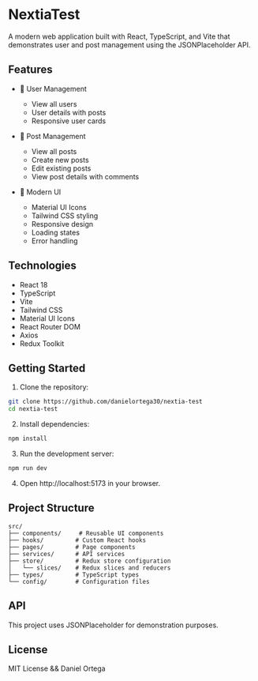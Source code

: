 # NextiaTest

A modern web application built with React, TypeScript, and Vite that demonstrates user and post management using the JSONPlaceholder API.

## Features

- 👥 User Management

  - View all users
  - User details with posts
  - Responsive user cards

- 📝 Post Management

  - View all posts
  - Create new posts
  - Edit existing posts
  - View post details with comments

- 🎨 Modern UI
  - Material UI Icons
  - Tailwind CSS styling
  - Responsive design
  - Loading states
  - Error handling

## Technologies

- React 18
- TypeScript
- Vite
- Tailwind CSS
- Material UI Icons
- React Router DOM
- Axios
- Redux Toolkit

## Getting Started

1. Clone the repository:

```bash
git clone https://github.com/danielortega30/nextia-test
cd nextia-test
```

2. Install dependencies:

```bash
npm install
```

3. Run the development server:

```bash
npm run dev
```

4. Open http://localhost:5173 in your browser.

## Project Structure

```plaintext
src/
├── components/     # Reusable UI components
├── hooks/         # Custom React hooks
├── pages/         # Page components
├── services/      # API services
├── store/         # Redux store configuration
│   └── slices/    # Redux slices and reducers
├── types/         # TypeScript types
└── config/        # Configuration files
```

## API

This project uses JSONPlaceholder for demonstration purposes.

## License

MIT License && Daniel Ortega
